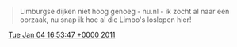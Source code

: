 > Limburgse dijken niet hoog genoeg \- nu\.nl \- ik zocht al naar een oorzaak, nu snap ik hoe al die Limbo's loslopen hier\!

<img src="../../media/tweet.ico" width="12" /> [Tue Jan 04 16:53:47 +0000 2011](https://twitter.com/DromerDenker/status/22334891404304384)
